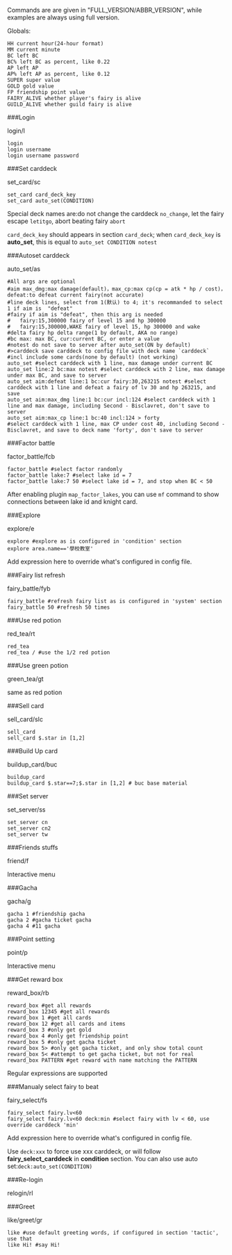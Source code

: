 ﻿Commands are are given in "FULL_VERSION/ABBR_VERSION", while examples are always using full version.

Globals:

    HH current hour(24-hour format)
    MM current minute
    BC left BC
    BC% left BC as percent, like 0.22
    AP left AP
    AP% left AP as percent, like 0.12
    SUPER super value
    GOLD gold value
    FP friendship point value
    FAIRY_ALIVE whether player's fairy is alive
    GUILD_ALIVE whether guild fairy is alive

###Login

login/l

    login
    login username
    login username password
    

###Set carddeck

set_card/sc

    set_card card_deck_key
    set_card auto_set(CONDITION)

Special deck names are:do not change the carddeck `no_change`, let the fairy escape `letitgo`, abort beating fairy `abort`

`card_deck_key` should appears in section `card_deck`; when `card_deck_key` is **auto_set**, this is equal to `auto_set CONDITION notest`


###Autoset carddeck

auto_set/as

	#All args are optional
	#aim max_dmg:max damage(default)，max_cp:max cp(cp = atk * hp / cost)，defeat:to defeat current fairy(not accurate)
	#line deck lines, select from 1(默认) to 4; it's recommanded to select 1 if aim is  "defeat"
	#fairy if aim is "defeat", then this arg is needed
	#	fairy:15,300000 fairy of level 15 and hp 300000
	#	fairy:15,300000,WAKE fairy of level 15, hp 300000 and wake
	#delta fairy hp delta range(1 by default, AKA no range)
	#bc max: max BC, cur:current BC, or enter a value
	#notest do not save to server after auto_set(ON by default)
    #>carddeck save carddeck to config file with deck name `carddeck`
	#incl include some cards(none by default) (not working)
    auto_set #select carddeck with 1 line, max damage under current BC
	auto_set line:2 bc:max notest #select carddeck with 2 line, max damage under max BC, and save to server
	auto_set aim:defeat line:1 bc:cur fairy:30,263215 notest #select carddeck with 1 line and defeat a fairy of lv 30 and hp 263215, and save
	auto_set aim:max_dmg line:1 bc:cur incl:124 #select carddeck with 1 line and max damage, including Second - Bisclavret, don't save to server
    auto_set aim:max_cp line:1 bc:40 incl:124 > forty
    #select carddeck with 1 line, max CP under cost 40, including Second - Bisclavret, and save to deck name 'forty', don't save to server

###Factor battle

factor_battle/fcb

    factor_battle #select factor randomly
    factor_battle lake:7 #select lake id = 7
    factor_battle lake:7 50 #select lake id = 7, and stop when BC < 50

After enabling plugin `map_factor_lakes`, you can use `mf` command to show connections between lake id and knight card.

###Explore

explore/e

    explore #explore as is configured in 'condition' section
    explore area.name=='學校教室'

Add expression here to override what's configured in config file.


###Fairy list refresh

fairy_battle/fyb

    fairy_battle #refresh fairy list as is configured in 'system' section
    fairy_battle 50 #refresh 50 times

###Use red potion

red_tea/rt

    red_tea
    red_tea / #use the 1/2 red potion

###Use green potion

green_tea/gt

same as red potion

###Sell card

sell_card/slc

    sell_card
    sell_card $.star in [1,2]

###Build Up card

buildup_card/buc

    buildup_card
    buildup_card $.star==7;$.star in [1,2] # buc base material

###Set server

set_server/ss

    set_server cn
    set_server cn2
    set_server tw

###Friends stuffs

friend/f

Interactive menu

###Gacha

gacha/g

    gacha 1 #friendship gacha
    gacha 2 #gacha ticket gacha
    gacha 4 #11 gacha

###Point setting

point/p

Interactive menu

###Get reward box

reward_box/rb

    reward_box #get all rewards
    reward_box 12345 #get all rewards
    reward_box 1 #get all cards
    reward_box 12 #get all cards and items
    reward_box 3 #only get gold
    reward_box 4 #only get friendship point
    reward_box 5 #only get gacha ticket
    reward_box 5> #only get gacha ticket, and only show total count
    reward_box 5< #attempt to get gacha ticket, but not for real
    reward_box PATTERN #get reward with name matching the PATTERN

Regular expressions are supported

###Manualy select fairy to beat

fairy_select/fs

    fairy_select fairy.lv<60
    fairy_select fairy.lv<60 deck:min #select fairy with lv < 60, use override carddeck 'min'

Add expression here to override what's configured in config file.

Use `deck:xxx` to force use xxx carddeck, or will follow **fairy_select_carddeck** in **condition** section. You can also use auto set:`deck:auto_set(CONDITION)`

###Re-login

relogin/rl

###Greet

like/greet/gr

    like #use default greeting words, if configured in section 'tactic', use that
    like Hi! #say Hi!